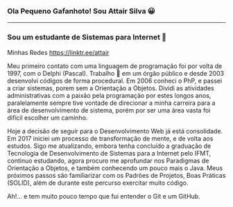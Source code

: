 ### Ola Pequeno Gafanhoto! Sou Attair Silva 😀

---

### Sou um estudante de Sistemas para Internet 🙉

Minhas Redes https://linktr.ee/attair

Meu primeiro contato com uma linguagem de programação foi por volta de 1997, com o Delphi  (Pascal).
Trabalho 🔭 em um órgão público e desde 2003 desenvolvi códigos de forma procedural.
Em 2006 conheci o PhP, e passei a criar sistemas, porem sem a Orientação a Objetos. Dividi as atividades administrativas com a paixão pela programação por estes longos anos, paralelamente sempre tive vontade de direcionar a minha carreira para a área de desenvolvimento de sistema, porém por ser uma área vasta foi difícil escolher um caminho.

Hoje a decisão de seguir para o Desenvolvimento Web já está consolidade.
Em 2017 iniciei um processo de transformação de mente, e de volta aos estudos.
Sigo me atualizando, embora tenha concluído a graduação de Tecnologia de Desenvolvimento de Sistemas para a Internet pelo IFMT, continuo estudando, agora procuro me aprofundar nos Paradigmas de Orientação a Objetos, e também conhecendo um pouco mais o Java.
Meus próximos passos são familiarizar com os Padrões de Projetos, Boas Práticas (SOLID), além de durante este percurso exercitar muito código.

Ah!... e tem muito pouco tempo que fui entender o Git e um GitHub.

